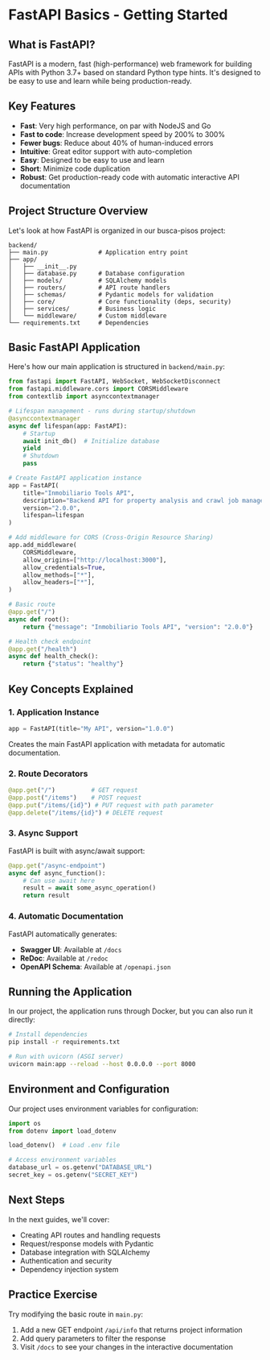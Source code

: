 # FastAPI Basics - Getting Started

## What is FastAPI?

FastAPI is a modern, fast (high-performance) web framework for building APIs with Python 3.7+ based on standard Python type hints. It's designed to be easy to use and learn while being production-ready.

## Key Features

- **Fast**: Very high performance, on par with NodeJS and Go
- **Fast to code**: Increase development speed by 200% to 300%
- **Fewer bugs**: Reduce about 40% of human-induced errors
- **Intuitive**: Great editor support with auto-completion
- **Easy**: Designed to be easy to use and learn
- **Short**: Minimize code duplication
- **Robust**: Get production-ready code with automatic interactive API documentation

## Project Structure Overview

Let's look at how FastAPI is organized in our busca-pisos project:

```
backend/
├── main.py              # Application entry point
├── app/
│   ├── __init__.py
│   ├── database.py      # Database configuration
│   ├── models/          # SQLAlchemy models
│   ├── routers/         # API route handlers
│   ├── schemas/         # Pydantic models for validation
│   ├── core/            # Core functionality (deps, security)
│   ├── services/        # Business logic
│   └── middleware/      # Custom middleware
└── requirements.txt     # Dependencies
```

## Basic FastAPI Application

Here's how our main application is structured in `backend/main.py`:

```python
from fastapi import FastAPI, WebSocket, WebSocketDisconnect
from fastapi.middleware.cors import CORSMiddleware
from contextlib import asynccontextmanager

# Lifespan management - runs during startup/shutdown
@asynccontextmanager
async def lifespan(app: FastAPI):
    # Startup
    await init_db()  # Initialize database
    yield
    # Shutdown
    pass

# Create FastAPI application instance
app = FastAPI(
    title="Inmobiliario Tools API",
    description="Backend API for property analysis and crawl job management",
    version="2.0.0",
    lifespan=lifespan
)

# Add middleware for CORS (Cross-Origin Resource Sharing)
app.add_middleware(
    CORSMiddleware,
    allow_origins=["http://localhost:3000"],
    allow_credentials=True,
    allow_methods=["*"],
    allow_headers=["*"],
)

# Basic route
@app.get("/")
async def root():
    return {"message": "Inmobiliario Tools API", "version": "2.0.0"}

# Health check endpoint
@app.get("/health")
async def health_check():
    return {"status": "healthy"}
```

## Key Concepts Explained

### 1. Application Instance
```python
app = FastAPI(title="My API", version="1.0.0")
```
Creates the main FastAPI application with metadata for automatic documentation.

### 2. Route Decorators
```python
@app.get("/")          # GET request
@app.post("/items")    # POST request
@app.put("/items/{id}") # PUT request with path parameter
@app.delete("/items/{id}") # DELETE request
```

### 3. Async Support
FastAPI is built with async/await support:
```python
@app.get("/async-endpoint")
async def async_function():
    # Can use await here
    result = await some_async_operation()
    return result
```

### 4. Automatic Documentation
FastAPI automatically generates:
- **Swagger UI**: Available at `/docs`
- **ReDoc**: Available at `/redoc`
- **OpenAPI Schema**: Available at `/openapi.json`

## Running the Application

In our project, the application runs through Docker, but you can also run it directly:

```bash
# Install dependencies
pip install -r requirements.txt

# Run with uvicorn (ASGI server)
uvicorn main:app --reload --host 0.0.0.0 --port 8000
```

## Environment and Configuration

Our project uses environment variables for configuration:

```python
import os
from dotenv import load_dotenv

load_dotenv()  # Load .env file

# Access environment variables
database_url = os.getenv("DATABASE_URL")
secret_key = os.getenv("SECRET_KEY")
```

## Next Steps

In the next guides, we'll cover:
- Creating API routes and handling requests
- Request/response models with Pydantic
- Database integration with SQLAlchemy
- Authentication and security
- Dependency injection system

## Practice Exercise

Try modifying the basic route in `main.py`:
1. Add a new GET endpoint `/api/info` that returns project information
2. Add query parameters to filter the response
3. Visit `/docs` to see your changes in the interactive documentation